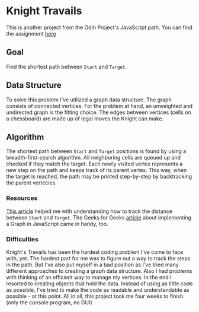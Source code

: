 # Knight Travails
This is another project from the Odin Project's JavaScript path.
You can find the assignment [here](https://www.theodinproject.com/lessons/javascript-knights-travails)

## Goal
Find the shortest path between `Start` and `Target`.

## Data Structure 
To solve this problem I've utilized a graph data structure. The graph consists of connected vertices. 
For the problem at hand, an unweighted and undirected graph is the fitting choice. 
The edges between vertices (cells on a chessboard) are made up of legal moves the Knight can make.

## Algorithm
The shortest path between `Start` and `Target` positions is found by using a breadth-first-search algorithm.
All neighboring cells are queued up and checked if they match the target. Each newly visited vertex
represents a new step on the path and keeps track of its parent vertex. This way, when the target is reached,
the path may be printed step-by-step by backtracking the parent vertecies. 

### Resources
[This article](https://aquarchitect.github.io/swift-algorithm-club/Shortest%20Path%20(Unweighted)/) helped
me with understanding how to track the distance between `Start` and `Target`.
The Geeks for Geeks [article](https://www.geeksforgeeks.org/implementation-graph-javascript/) about implementing
a Graph in JavaScript came in handy, too. 

### Difficulties
Knight's Travails has been the hardest coding problem I've come to face with, yet. The hardest part for me was to
figure out a way to track the steps in the path. But I've also put myself in a bad position as I've tried many different 
approaches to creating a graph data structure. Also I had problems with thinking of an efficient way to manage my
vertices. In the end I resorted to creating objects that hold the data. 
Instead of using as little code as possible, I've tried to make the code as readable and understandable as possible -
at this point. All in all, this project took me four weeks to finish (only the console program, no GUI).
